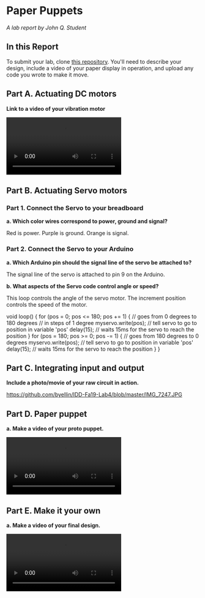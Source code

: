 # Paper Puppets

*A lab report by John Q. Student*

## In this Report

To submit your lab, clone [this repository](https://github.com/FAR-Lab/IDD-Fa18-Lab4). You'll need to describe your design, include a video of your paper display in operation, and upload any code you wrote to make it move.

## Part A. Actuating DC motors

**Link to a video of your vibration motor**

![DC Motor Video](https://github.com/byellin/IDD-Fa19-Lab4/blob/master/Vibration%20Motor.MOV)

## Part B. Actuating Servo motors

### Part 1. Connect the Servo to your breadboard

**a. Which color wires correspond to power, ground and signal?**

Red is power.
Purple is ground.
Orange is signal.

### Part 2. Connect the Servo to your Arduino

**a. Which Arduino pin should the signal line of the servo be attached to?**

The signal line of the servo is attached to pin 9 on the Arduino. 

**b. What aspects of the Servo code control angle or speed?**

This loop controls the angle of the servo motor. The increment position controls the speed of the motor. 

void loop() {
  for (pos = 0; pos <= 180; pos += 1) { // goes from 0 degrees to 180 degrees
    // in steps of 1 degree
    myservo.write(pos);              // tell servo to go to position in variable 'pos'
    delay(15);                       // waits 15ms for the servo to reach the position
  }
  for (pos = 180; pos >= 0; pos -= 1) { // goes from 180 degrees to 0 degrees
    myservo.write(pos);              // tell servo to go to position in variable 'pos'
    delay(15);                       // waits 15ms for the servo to reach the position
  }
}

## Part C. Integrating input and output

**Include a photo/movie of your raw circuit in action.**

https://github.com/byellin/IDD-Fa19-Lab4/blob/master/IMG_7247.JPG

## Part D. Paper puppet

**a. Make a video of your proto puppet.**

![Prototype of Puppet](https://github.com/byellin/IDD-Fa19-Lab4/blob/master/Puppet%20in%20Action.MOV)

## Part E. Make it your own

**a. Make a video of your final design.**

![Final Design](https://github.com/byellin/IDD-Fa19-Lab4/blob/master/Make%20it%20Your%20Own.MOV)
 
